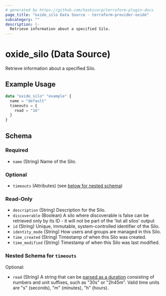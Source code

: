```yaml
---
# generated by https://github.com/hashicorp/terraform-plugin-docs
page_title: "oxide_silo Data Source - terraform-provider-oxide"
subcategory: ""
description: |-
  Retrieve information about a specified Silo.
---
```


# oxide_silo (Data Source)

Retrieve information about a specified Silo.

## Example Usage

```terraform
data "oxide_silo" "example" {
  name = "default"
  timeouts = {
    read = "1m"
  }
}
```

<!-- schema generated by tfplugindocs -->
## Schema

### Required

- `name` (String) Name of the Silo.

### Optional

- `timeouts` (Attributes) (see [below for nested schema](#nestedatt--timeouts))

### Read-Only

- `description` (String) Description for the Silo.
- `discoverable` (Boolean) A silo where discoverable is false can be retrieved only by its ID - it will not be part of the 'list all silos' output
- `id` (String) Unique, immutable, system-controlled identifier of the Silo.
- `identity_mode` (String) How users and groups are managed in this Silo.
- `time_created` (String) Timestamp of when this Silo was created.
- `time_modified` (String) Timestamp of when this Silo was last modified.

<a id="nestedatt--timeouts"></a>
### Nested Schema for `timeouts`

Optional:

- `read` (String) A string that can be [parsed as a duration](https://pkg.go.dev/time#ParseDuration) consisting of numbers and unit suffixes, such as "30s" or "2h45m". Valid time units are "s" (seconds), "m" (minutes), "h" (hours).
